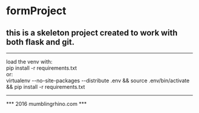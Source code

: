 # formProject
## this is a skeleton project created to work with both flask and git.

---

load the venv with:  
    pip install -r requirements.txt  
or:  
    virtualenv --no-site-packages --distribute .env && source .env/bin/activate && pip install -r requirements.txt

---
*** 2016 mumblingrhino.com ***
